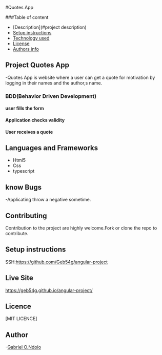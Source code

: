 #Quotes App

###Table of content

- [Description](#project description)
- [Setup instructions](#setup-instructions)
- [Technology used](#language-and-frameworks)
- [License](#license)
- [Authors info](#Author)

## Project Quotes App

-Quotes App is website where a user can get a quote for motivation by logging in their names and the author,s name.

### BDD(Behavior Driven Development)

#### user fills the form

#### Application checks validity

#### User receives a quote

## Languages and Frameworks

- Html5
- Css
- typescript

## know Bugs

-Applicating throw a negative sometime.

## Contributing

Contribution to the project are highly welcome.Fork or clone the repo to contribute.

## Setup instructions

SSH:https://github.com/Geb54g/angular-project

## Live Site
https://geb54g.github.io/angular-project/

## Licence

[MIT LICENCE]

## Author

-[Gabriel O.Ndolo](https://github.com/Geb54g)
